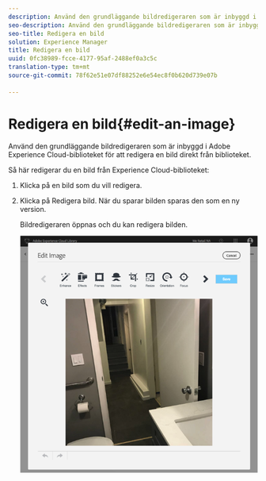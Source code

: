 ```yaml
---
description: Använd den grundläggande bildredigeraren som är inbyggd i Adobe Experience Cloud-biblioteket för att redigera en bild direkt från biblioteket.
seo-description: Använd den grundläggande bildredigeraren som är inbyggd i Adobe Experience Cloud-biblioteket för att redigera en bild direkt från biblioteket.
seo-title: Redigera en bild
solution: Experience Manager
title: Redigera en bild
uuid: 0fc38989-fcce-4177-95af-2488ef0a3c5c
translation-type: tm+mt
source-git-commit: 78f62e51e07df88252e6e54ec8f0b620d739e07b

---
```



# Redigera en bild{#edit-an-image}

Använd den grundläggande bildredigeraren som är inbyggd i Adobe Experience Cloud-biblioteket för att redigera en bild direkt från biblioteket.

Så här redigerar du en bild från Experience Cloud-biblioteket:

1. Klicka på en bild som du vill redigera.
1. Klicka på Redigera bild. När du sparar bilden sparas den som en ny version.

   Bildredigeraren öppnas och du kan redigera bilden.

   ![](assets/library_image_editor.png)

